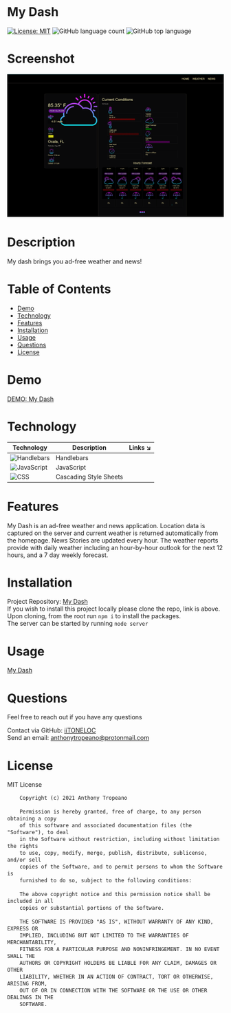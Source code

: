 # My Dash

[![License: MIT](https://img.shields.io/badge/License-MIT-yellow.svg)](https://opensource.org/licenses/MIT) ![GitHub language count](https://img.shields.io/github/languages/count/iiTONELOC/dashboard?style=flat-square) ![GitHub top language](https://img.shields.io/github/languages/top/iiTONELOC/dashboard?style=flat-square)

# Screenshot

![My Dash](./dashboard-screenshot.png)

# Description

My dash brings you ad-free weather and news!

# Table of Contents

- [Demo](#demo)
- [Technology](#technology)
- [Features](#features)
- [Installation](#installation)
- [Usage](#usage)
- [Questions](#questions)
- [License](#license)

# Demo

[DEMO: My Dash](https://drive.google.com/file/d/1S0he35h0IuGchfzb88Y6X4t-bEFETOW-/view)

# Technology

| Technology                                                                                                | Description            | Links ↘️ |
| --------------------------------------------------------------------------------------------------------- | ---------------------- | -------- |
| ![Handlebars](https://shields.io/static/v1?label=Handlebars&message=49.2%&color=orange&style=flat-square) | Handlebars             | []()     |
| ![JavaScript](https://shields.io/static/v1?label=JavaScript&message=41.0%&color=yellow&style=flat-square) | JavaScript             | []()     |
| ![CSS](https://shields.io/static/v1?label=CSS&message=9.8%&color=rebeccapurple&style=flat-square)         | Cascading Style Sheets | []()     |

# Features

My Dash is an ad-free weather and news application.
Location data is captured on the server and current weather is returned automatically from the homepage.
News Stories are updated every hour.
The weather reports provide with daily weather including an hour-by-hour outlook for the next 12 hours, and a 7 day weekly forecast.

# Installation

Project Repository: [My Dash](https://github.com/iiTONELOC/dashboard)  
If you wish to install this project locally please clone the repo, link is above.  
Upon cloning, from the root run `npm i` to install the packages.  
The server can be started by running `node server`

# Usage

[My Dash](https://i-dash.herokuapp.com/)

# Questions

Feel free to reach out if you have any questions

Contact via GitHub: [iiTONELOC](https://github.com/iiTONELOC)  
Send an email: [anthonytropeano@protonmail.com](mailto:anthonytropeano@protonmail.com)

# License

MIT License

        Copyright (c) 2021 Anthony Tropeano

        Permission is hereby granted, free of charge, to any person obtaining a copy
        of this software and associated documentation files (the "Software"), to deal
        in the Software without restriction, including without limitation the rights
        to use, copy, modify, merge, publish, distribute, sublicense, and/or sell
        copies of the Software, and to permit persons to whom the Software is
        furnished to do so, subject to the following conditions:

        The above copyright notice and this permission notice shall be included in all
        copies or substantial portions of the Software.

        THE SOFTWARE IS PROVIDED "AS IS", WITHOUT WARRANTY OF ANY KIND, EXPRESS OR
        IMPLIED, INCLUDING BUT NOT LIMITED TO THE WARRANTIES OF MERCHANTABILITY,
        FITNESS FOR A PARTICULAR PURPOSE AND NONINFRINGEMENT. IN NO EVENT SHALL THE
        AUTHORS OR COPYRIGHT HOLDERS BE LIABLE FOR ANY CLAIM, DAMAGES OR OTHER
        LIABILITY, WHETHER IN AN ACTION OF CONTRACT, TORT OR OTHERWISE, ARISING FROM,
        OUT OF OR IN CONNECTION WITH THE SOFTWARE OR THE USE OR OTHER DEALINGS IN THE
        SOFTWARE.
